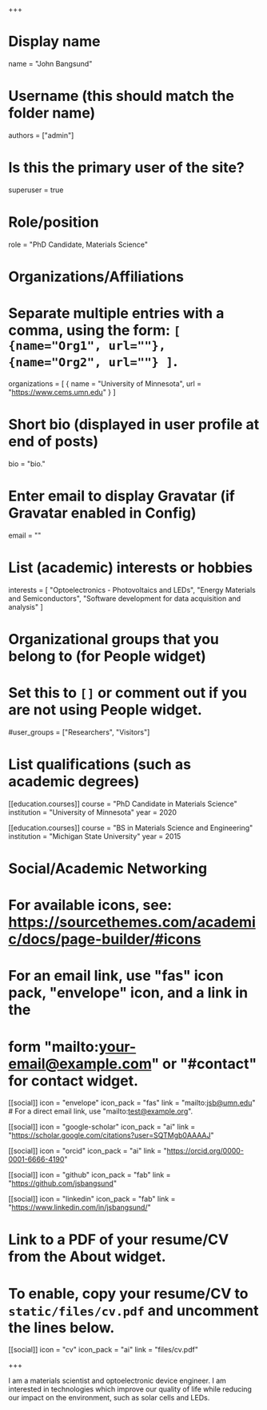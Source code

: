 +++
# Display name
name = "John Bangsund"

# Username (this should match the folder name)
authors = ["admin"]

# Is this the primary user of the site?
superuser = true

# Role/position
role = "PhD Candidate, Materials Science"

# Organizations/Affiliations
#   Separate multiple entries with a comma, using the form: `[ {name="Org1", url=""}, {name="Org2", url=""} ]`.
organizations = [ { name = "University of Minnesota", url = "https://www.cems.umn.edu" } ]

# Short bio (displayed in user profile at end of posts)
bio = "bio."

# Enter email to display Gravatar (if Gravatar enabled in Config)
email = ""

# List (academic) interests or hobbies
interests = [
  "Optoelectronics - Photovoltaics and LEDs",
  "Energy Materials and Semiconductors",
  "Software development for data acquisition and analysis"
]

# Organizational groups that you belong to (for People widget)
#   Set this to `[]` or comment out if you are not using People widget.
#user_groups = ["Researchers", "Visitors"]

# List qualifications (such as academic degrees)
[[education.courses]]
  course = "PhD Candidate in Materials Science"
  institution = "University of Minnesota"
  year = 2020

[[education.courses]]
  course = "BS in Materials Science and Engineering"
  institution = "Michigan State University"
  year = 2015

# Social/Academic Networking
# For available icons, see: https://sourcethemes.com/academic/docs/page-builder/#icons
#   For an email link, use "fas" icon pack, "envelope" icon, and a link in the
#   form "mailto:your-email@example.com" or "#contact" for contact widget.

[[social]]
  icon = "envelope"
  icon_pack = "fas"
  link = "mailto:jsb@umn.edu"  # For a direct email link, use "mailto:test@example.org".

[[social]]
  icon = "google-scholar"
  icon_pack = "ai"
  link = "https://scholar.google.com/citations?user=SQTMgb0AAAAJ"

[[social]]
    icon = "orcid"
    icon_pack = "ai"
    link = "https://orcid.org/0000-0001-6666-4190"

[[social]]
  icon = "github"
  icon_pack = "fab"
  link = "https://github.com/jsbangsund"

[[social]]
    icon = "linkedin"
    icon_pack = "fab"
    link = "https://www.linkedin.com/in/jsbangsund/"


# Link to a PDF of your resume/CV from the About widget.
# To enable, copy your resume/CV to `static/files/cv.pdf` and uncomment the lines below.
[[social]]
   icon = "cv"
   icon_pack = "ai"
   link = "files/cv.pdf"

+++

I am a materials scientist and optoelectronic device engineer. I am interested in technologies which improve our quality of life while reducing our impact on the environment, such as solar cells and LEDs.
